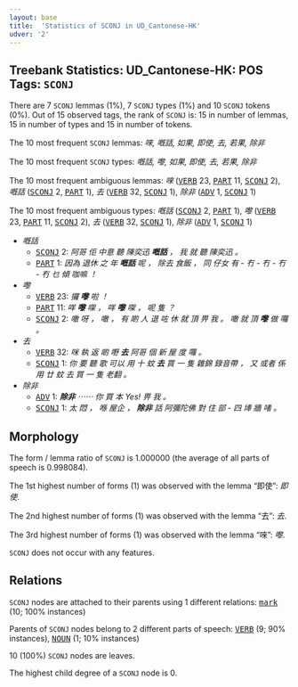 ```yaml
---
layout: base
title:  'Statistics of SCONJ in UD_Cantonese-HK'
udver: '2'
---
```


## Treebank Statistics: UD_Cantonese-HK: POS Tags: `SCONJ`

There are 7 `SCONJ` lemmas (1%), 7 `SCONJ` types (1%) and 10 `SCONJ` tokens (0%).
Out of 15 observed tags, the rank of `SCONJ` is: 15 in number of lemmas, 15 in number of types and 15 in number of tokens.

The 10 most frequent `SCONJ` lemmas: <em>唻, 嘅話, 如果, 即使, 去, 若果, 除非</em>

The 10 most frequent `SCONJ` types:  <em>嘅話, 嚟, 如果, 即使, 去, 若果, 除非</em>

The 10 most frequent ambiguous lemmas: <em>唻</em> (<tt><a href="yue_hk-pos-VERB.html">VERB</a></tt> 23, <tt><a href="yue_hk-pos-PART.html">PART</a></tt> 11, <tt><a href="yue_hk-pos-SCONJ.html">SCONJ</a></tt> 2), <em>嘅話</em> (<tt><a href="yue_hk-pos-SCONJ.html">SCONJ</a></tt> 2, <tt><a href="yue_hk-pos-PART.html">PART</a></tt> 1), <em>去</em> (<tt><a href="yue_hk-pos-VERB.html">VERB</a></tt> 32, <tt><a href="yue_hk-pos-SCONJ.html">SCONJ</a></tt> 1), <em>除非</em> (<tt><a href="yue_hk-pos-ADV.html">ADV</a></tt> 1, <tt><a href="yue_hk-pos-SCONJ.html">SCONJ</a></tt> 1)

The 10 most frequent ambiguous types:  <em>嘅話</em> (<tt><a href="yue_hk-pos-SCONJ.html">SCONJ</a></tt> 2, <tt><a href="yue_hk-pos-PART.html">PART</a></tt> 1), <em>嚟</em> (<tt><a href="yue_hk-pos-VERB.html">VERB</a></tt> 23, <tt><a href="yue_hk-pos-PART.html">PART</a></tt> 11, <tt><a href="yue_hk-pos-SCONJ.html">SCONJ</a></tt> 2), <em>去</em> (<tt><a href="yue_hk-pos-VERB.html">VERB</a></tt> 32, <tt><a href="yue_hk-pos-SCONJ.html">SCONJ</a></tt> 1), <em>除非</em> (<tt><a href="yue_hk-pos-ADV.html">ADV</a></tt> 1, <tt><a href="yue_hk-pos-SCONJ.html">SCONJ</a></tt> 1)


* <em>嘅話</em>
  * <tt><a href="yue_hk-pos-SCONJ.html">SCONJ</a></tt> 2: <em>阿哥 佢 中意 聽 陳奕迅 <b>嘅話</b> ， 我 就 聽 陳奕迅 。</em>
  * <tt><a href="yue_hk-pos-PART.html">PART</a></tt> 1: <em>因為 退休 之 年 <b>嘅話</b> 呢 ， 除去 食飯 ， 同 仔女 有 - 冇 - 冇 - 冇 - 冇 乜 傾 咖嘛 ！</em>
* <em>嚟</em>
  * <tt><a href="yue_hk-pos-VERB.html">VERB</a></tt> 23: <em>攞 <b>嚟</b> 啦 ！</em>
  * <tt><a href="yue_hk-pos-PART.html">PART</a></tt> 11: <em>咩 <b>嚟</b> 㗎 ， 咩 <b>嚟</b> 㗎 ， 呢 隻 ？</em>
  * <tt><a href="yue_hk-pos-SCONJ.html">SCONJ</a></tt> 2: <em>噉 呀 ， 噉 ， 有 啲 人 退 咗 休 就 頂 畀 我 。 噉 就 頂 <b>嚟</b> 做 囖 。</em>
* <em>去</em>
  * <tt><a href="yue_hk-pos-VERB.html">VERB</a></tt> 32: <em>咪 執 返 啲 嘢 <b>去</b> 阿哥 個 新 屋 度 囖 。</em>
  * <tt><a href="yue_hk-pos-SCONJ.html">SCONJ</a></tt> 1: <em>你 要 聽 歌 可以 用 十 蚊 <b>去</b> 買 一 隻 雜錦 錄音帶 ， 又 或者 係 用 廿 蚊 去 買 一 隻 老翻 。</em>
* <em>除非</em>
  * <tt><a href="yue_hk-pos-ADV.html">ADV</a></tt> 1: <em><b>除非</b> ⋯⋯ 你 買 本 Yes! 畀 我 。</em>
  * <tt><a href="yue_hk-pos-SCONJ.html">SCONJ</a></tt> 1: <em>太 悶 ， 喺 屋企 ， <b>除非</b> 話 阿彌陀佛 對 住 部 - 四 埲 牆 啫 。</em>

## Morphology

The form / lemma ratio of `SCONJ` is 1.000000 (the average of all parts of speech is 0.998084).

The 1st highest number of forms (1) was observed with the lemma “即使”: <em>即使</em>.

The 2nd highest number of forms (1) was observed with the lemma “去”: <em>去</em>.

The 3rd highest number of forms (1) was observed with the lemma “唻”: <em>嚟</em>.

`SCONJ` does not occur with any features.


## Relations

`SCONJ` nodes are attached to their parents using 1 different relations: <tt><a href="yue_hk-dep-mark.html">mark</a></tt> (10; 100% instances)

Parents of `SCONJ` nodes belong to 2 different parts of speech: <tt><a href="yue_hk-pos-VERB.html">VERB</a></tt> (9; 90% instances), <tt><a href="yue_hk-pos-NOUN.html">NOUN</a></tt> (1; 10% instances)

10 (100%) `SCONJ` nodes are leaves.

The highest child degree of a `SCONJ` node is 0.

